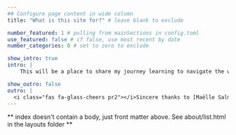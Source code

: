 ```yaml
---
## Configure page content in wide column
title: "What is this site for?" # leave blank to exclude

number_featured: 1 # pulling from mainSections in config.toml
use_featured: false # if false, use most recent by date
number_categories: 0 # set to zero to exclude

show_intro: true
intro: |
    This will be a place to share my journey learning to navigate the world of data analysis.

show_outro: false
outro: |
  <i class="fas fa-glass-cheers pr2"></i>Sincere thanks to [Maëlle Salmon](https://masalmon.eu/) for her help     naming this Hugo theme!
---
```


** index doesn't contain a body, just front matter above.
See about/list.html in the layouts folder **